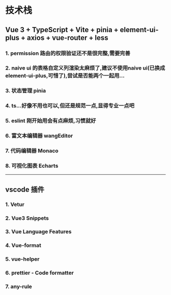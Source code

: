 # **技术栈**
## Vue 3 + TypeScript + Vite + pinia + element-ui-plus + axios + vue-router + less
### 1. permission 路由的权限验证还不是很完整,需要完善
### 2. naive ui 的表格自定义列渲染太麻烦了,建议不使用naive ui(已换成element-ui-plus,可惜了),尝试是否能两个一起用...
### 3. 状态管理 pinia 
### 4. ts...好像不用也可以,但还是规范一点,显得专业一点吧
### 5. eslint 刚开始用会有点麻烦,习惯就好       
### 6. 富文本编辑器 wangEditor
### 7. 代码编辑器 Monaco
### 8. 可视化图表 Echarts

---     

        
## **vscode 插件**
### 1. Vetur
### 2. Vue3 Snippets 
### 3. Vue Language Features 
### 4. Vue-format 
### 5. vue-helper
### 6. prettier - Code formatter
### 7. any-rule 